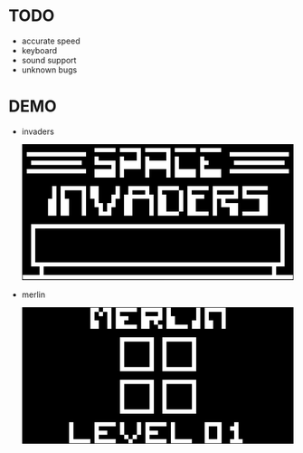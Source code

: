 TODO
====

- accurate speed
- keyboard
- sound support
- unknown bugs

DEMO
====

- invaders

  ![invaders](https://github.com/tevino/chip8-emulator/raw/master/screenshots/invaders.png)

- merlin

  ![merlin](https://github.com/tevino/chip8-emulator/raw/master/screenshots/merlin.png)

